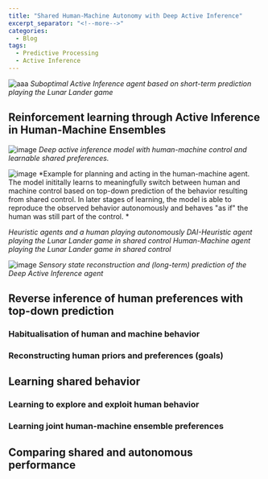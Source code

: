 ```yaml
---
title: "Shared Human-Machine Autonomy with Deep Active Inference"
excerpt_separator: "<!--more-->"
categories:
  - Blog
tags:
  - Predictive Processing
  - Active Inference
---
```


![aaa](https://user-images.githubusercontent.com/11250153/107032445-1b04b680-67b4-11eb-8be6-3b691a3b8f2d.gif)
*Suboptimal Active Inference agent based on short-term prediction playing the Lunar Lander game*

## Reinforcement learning through Active Inference in Human-Machine Ensembles
![image](https://user-images.githubusercontent.com/11250153/107070727-fcb6af00-67e3-11eb-9b86-16164ca286a0.png)
*Deep active inference model with human-machine control and learnable shared preferences.*

![image](https://user-images.githubusercontent.com/11250153/107073371-9764bd00-67e7-11eb-8ab2-d35509726adf.png)
*Example for planning and acting in the human-machine agent. 
The model inititally learns to meaningfully switch between human and machine control based on top-down prediction of the behavior resulting from shared control.
In later stages of learning, the model is able to reproduce the observed behavior autonomously and behaves "as if" the human was still part of the control.
*

*Heuristic agents and a human playing autonomously*
*DAI-Heuristic agent playing the Lunar Lander game in shared control*
*Human-Machine agent playing the Lunar Lander game in shared control*

![image](https://user-images.githubusercontent.com/11250153/107033193-3ae8aa00-67b5-11eb-8198-8f883c9aa1a0.png)
*Sensory state reconstruction and (long-term) prediction of the Deep Active Inference agent*

## Reverse inference of human preferences with top-down prediction
### Habitualisation of human and machine behavior
### Reconstructing human priors and preferences (goals) 

## Learning shared behavior
### Learning to explore and exploit human behavior
### Learning joint human-machine ensemble preferences
  
## Comparing shared and autonomous performance 


